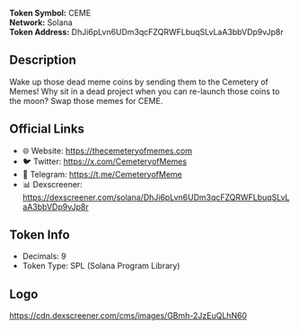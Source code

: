 **Token Symbol:** CEME  
**Network:** Solana  
**Token Address:** DhJi6pLvn6UDm3qcFZQRWFLbuqSLvLaA3bbVDp9vJp8r  

## Description  
Wake up those dead meme coins by sending them to the Cemetery of Memes! Why sit in a dead project when you can re-launch those coins to the moon? Swap those memes for CEME.

## Official Links  
- 🌐 Website: https://thecemeteryofmemes.com  
- 🐦 Twitter: https://x.com/CemeteryofMemes  
- 💬 Telegram: https://t.me/CemeteryofMeme  
- 📊 Dexscreener: https://dexscreener.com/solana/DhJi6pLvn6UDm3qcFZQRWFLbuqSLvLaA3bbVDp9vJp8r  

## Token Info  
- Decimals: 9  
- Token Type: SPL (Solana Program Library)  

## Logo  
https://cdn.dexscreener.com/cms/images/GBmh-2JzEuQLhN60
